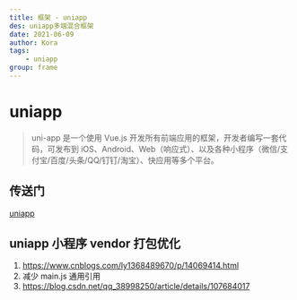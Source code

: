 ```yaml
---
title: 框架 - uniapp
des: uniapp多端混合框架
date: 2021-06-09
author: Kora
tags:
    - uniapp
group: frame
---
```


# uniapp

> uni-app 是一个使用 Vue.js 开发所有前端应用的框架，开发者编写一套代码，可发布到 iOS、Android、Web（响应式）、以及各种小程序（微信/支付宝/百度/头条/QQ/钉钉/淘宝）、快应用等多个平台。

## 传送门

[uniapp](https://uniapp.dcloud.io/)

## uniapp 小程序 vendor 打包优化

1. https://www.cnblogs.com/ly1368489670/p/14069414.html
2. 减少 main.js 通用引用
3. https://blog.csdn.net/qq_38998250/article/details/107684017
